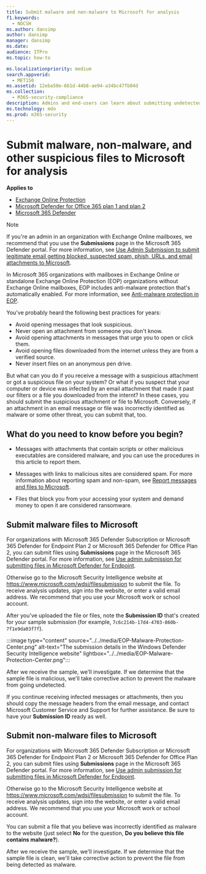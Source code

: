 ```yaml
---
title: Submit malware and non-malware to Microsoft for analysis
f1.keywords: 
  - NOCSH
ms.author: dansimp
author: dansimp
manager: dansimp
ms.date: 
audience: ITPro
ms.topic: how-to

ms.localizationpriority: medium
search.appverid: 
  - MET150
ms.assetid: 12eba50e-661d-44b8-ae94-a34bc47fb84d
ms.collection: 
  - M365-security-compliance
description: Admins and end-users can learn about submitting undetected malware or mis-identified malware attachments to Microsoft for analysis.
ms.technology: mdo
ms.prod: m365-security
---
```


# Submit malware, non-malware, and other suspicious files to Microsoft for analysis

**Applies to**
- [Exchange Online Protection](exchange-online-protection-overview.md)
- [Microsoft Defender for Office 365 plan 1 and plan 2](defender-for-office-365.md)
- [Microsoft 365 Defender](../defender/microsoft-365-defender.md)

> [!NOTE]
> If you're an admin in an organization with Exchange Online mailboxes, we recommend that you use the **Submissions** page in the Microsoft 365 Defender portal. For more information, see [Use Admin Submission to submit legitimate email getting blocked, suspected spam, phish, URLs, and email attachments to Microsoft](admin-submission.md).

In Microsoft 365 organizations with mailboxes in Exchange Online or standalone Exchange Online Protection (EOP) organizations without Exchange Online mailboxes, EOP includes anti-malware protection that's automatically enabled. For more information, see [Anti-malware protection in EOP](anti-malware-protection.md).

You've probably heard the following best practices for years:

- Avoid opening messages that look suspicious.
- Never open an attachment from someone you don't know.
- Avoid opening attachments in messages that urge you to open or click them.
- Avoid opening files downloaded from the internet unless they are from a verified source.
- Never insert files on an anonymous pen drive.

But what can you do if you receive a message with a suspicious attachment or got a suspicious file on your system? Or what if you suspect that your computer or device was infected by an email attachment that made it past our filters or a file you downloaded from the internt? In these cases, you should submit the suspicious attachment or file to Microsoft. Conversely, if an attachment in an email message or file was incorrectly identified as malware or some other threat, you can submit that, too.

## What do you need to know before you begin?

- Messages with attachments that contain scripts or other malicious executables are considered malware, and you can use the procedures in this article to report them.

- Messages with links to malicious sites are considered spam. For more information about reporting spam and non-spam, see [Report messages and files to Microsoft](report-junk-email-messages-to-microsoft.md).

- Files that block you from your accessing your system and demand money to open it are considered ransomware. 

## Submit malware files to Microsoft

For organizations with Microsoft 365 Defender Subscription or Microsoft 365 Defender for Endpoint Plan 2 or Microsoft 365 Defender for Office Plan 2, you can submit files using **Submissions** page in the Microsoft 365 Defender portal. For more information, see [Use admin submission for submitting files in Microsoft Defender for Endpoint](admin-submissions-mde.md).

Otherwise go to the Microsoft Security Intelligence website at <https://www.microsoft.com/wdsi/filesubmission> to submit the file. To receive analysis updates, sign into the website, or enter a valid email address. We recommend that you use your Microsoft work or school account.

After you've uploaded the file or files, note the **Submission ID** that's created for your sample submission (for example, `7c6c214b-17d4-4703-860b-7f1e9da03f7f`).

:::image type="content" source="../../media/EOP-Malware-Protection-Center.png" alt-text="The submission details in the Windows Defender Security Intelligence website" lightbox="../../media/EOP-Malware-Protection-Center.png":::

After we receive the sample, we'll investigate. If we determine that the sample file is malicious, we'll take corrective action to prevent the malware from going undetected.

If you continue receiving infected messages or attachments, then you should copy the message headers from the email message, and contact Microsoft Customer Service and Support for further assistance. Be sure to have your **Submission ID** ready as well.

## Submit non-malware files to Microsoft

For organizations with Microsoft 365 Defender Subscription or Microsoft 365 Defender for Endpoint Plan 2 or Microsoft 365 Defender for Office Plan 2, you can submit files using **Submissions** page in the Microsoft 365 Defender portal. For more information, see [Use admin submission for submitting files in Microsoft Defender for Endpoint](admin-submissions-mde.md).

Otherwise go to the Microsoft Security Intelligence website at <https://www.microsoft.com/wdsi/filesubmission> to submit the file. To receive analysis updates, sign into the website, or enter a valid email address. We recommend that you use your Microsoft work or school account.

You can submit a file that you believe was incorrectly identified as malware to the website (just select **No** for the question, **Do you believe this file contains malware?**).

After we receive the sample, we'll investigate. If we determine that the sample file is clean, we'll take corrective action to prevent the file from being detected as malware.
